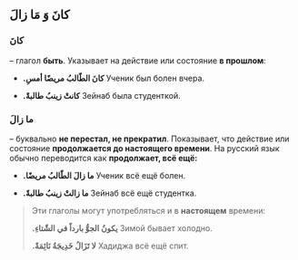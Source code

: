 ﻿كانَ وَ مَا زالَ
---

### **كانَ**

– глагол **быть**. Указывает на действие или состояние **в прошлом**:

- **.كانَ الطّالبُ مريضًا أمسِ**
  Ученик был болен вчера.

- **.كانتْ زينبُ طالبةً**
  Зейнаб была студенткой.

### **ما زالَ**

– буквально **не перестал, не прекратил**. Показывает, что действие или состояние **продолжается до настоящего времени**. На русский язык обычно переводится как **продолжает, всё ещё:**

- **.ما زالَ الطّالبُ مريضًا**
  Ученик всё ещё болен.

- **.ما زالتْ زينبُ طالبةً**
  Зейнаб всё ещё студентка.

> Эти глаголы могут употребляться и в **настоящем** времени:
>
>   **.يكونُ الجوُّ بارداً في الشّتاءِ**
> Зимой бывает холодно.
>
>  **.لا تَزَالُ خَدِيجَةُ نَائِمَةٌ**
> Хадиджа всё ещё спит.

